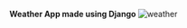 **Weather App made using Django**
![weather](https://user-images.githubusercontent.com/37765578/87249527-2e011380-c47d-11ea-9f09-522ca10290e1.png)
